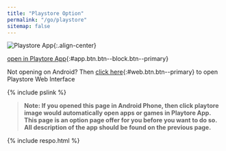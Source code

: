 ```yaml
---
title: "Playstore Option"
permalink: "/go/playstore"
sitemap: false
---
```

![Playstore App](https://i0.wp.com/play.google.com/intl/en_us/badges/images/generic/en_badge_web_generic.png?resize=300,100){:.align-center}

[open in Playtore App](){:#app.btn.btn--block.btn--primary}

Not opening on Android? Then [click here](){:#web.btn.btn--primary} to open Playstore Web Interface

{% include pslink %}

> **Note: If you opened this page in Android Phone, then click playtore image would automatically open apps or games in Playtore App. This page is an option page offer for you before you want to do so. All description of the app should be found on the previous page.**

{% include respo.html %}
